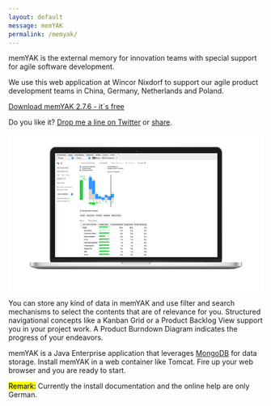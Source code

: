 ```yaml
---
layout: default
message: memYAK
permalink: /memyak/
---
```

memYAK is the external memory for innovation teams with special support for agile software development.

We use this web application at Wincor Nixdorf to support our agile product development teams in China, Germany, Netherlands and Poland.

[Download memYAK 2.7.6 - it´s free](http://memyak.com/resource/memyak_2.7.6.zip)

Do you like it? [Drop me a line on Twitter](http://twitter.com/intent/tweet?screen_name=ulfeed) or [share](http://twitter.com/intent/tweet?url={{site.url}}/memyak/&via=ulfeed). 



![](/i/memyak/burndown.jpg)

You can store any kind of data in memYAK and use filter and search mechanisms to select the contents that are of relevance for you. Structured navigational concepts like a Kanban Grid or a Product Backlog View support you in your project work. A Product Burndown Diagram indicates the progress of your endeavors.

memYAK is a Java Enterprise application that leverages [MongoDB](http://mongodb.org) for data storage. Install memYAK in a web container like Tomcat. Fire up your web browser and you are ready to start.

<mark>Remark:</mark> Currently the install documentation and the online help are only German.
